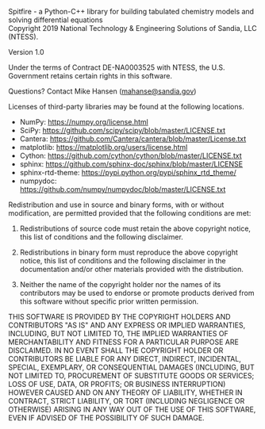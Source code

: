 Spitfire - a Python-C++ library for building tabulated chemistry models and solving differential equations                    
Copyright 2019 National Technology & Engineering Solutions of Sandia, LLC (NTESS).  

Version 1.0

Under the terms of Contract DE-NA0003525 with NTESS, 
the U.S. Government retains certain rights in this software.

Questions? Contact Mike Hansen (mahanse@sandia.gov)

Licenses of third-party libraries may be found at the following locations.
- NumPy: https://numpy.org/license.html
- SciPy: https://github.com/scipy/scipy/blob/master/LICENSE.txt
- Cantera: https://github.com/Cantera/cantera/blob/master/License.txt
- matplotlib: https://matplotlib.org/users/license.html
- Cython: https://github.com/cython/cython/blob/master/LICENSE.txt
- sphinx: https://github.com/sphinx-doc/sphinx/blob/master/LICENSE
- sphinx-rtd-theme: https://pypi.python.org/pypi/sphinx_rtd_theme/
- numpydoc: https://github.com/numpy/numpydoc/blob/master/LICENSE.txt


Redistribution and use in source and binary forms, with or without modification, 
are permitted provided that the following conditions are met:

1. Redistributions of source code must retain the above copyright notice, 
this list of conditions and the following disclaimer.

2. Redistributions in binary form must reproduce the above copyright notice, 
this list of conditions and the following disclaimer in the documentation 
and/or other materials provided with the distribution.

3. Neither the name of the copyright holder nor the names of its contributors 
may be used to endorse or promote products derived from this software without 
specific prior written permission.

THIS SOFTWARE IS PROVIDED BY THE COPYRIGHT HOLDERS AND CONTRIBUTORS "AS IS" 
AND ANY EXPRESS OR IMPLIED WARRANTIES, INCLUDING, BUT NOT LIMITED TO, THE 
IMPLIED WARRANTIES OF MERCHANTABILITY AND FITNESS FOR A PARTICULAR PURPOSE 
ARE DISCLAIMED. IN NO EVENT SHALL THE COPYRIGHT HOLDER OR CONTRIBUTORS BE 
LIABLE FOR ANY DIRECT, INDIRECT, INCIDENTAL, SPECIAL, EXEMPLARY, OR CONSEQUENTIAL 
DAMAGES (INCLUDING, BUT NOT LIMITED TO, PROCUREMENT OF SUBSTITUTE GOODS OR 
SERVICES; LOSS OF USE, DATA, OR PROFITS; OR BUSINESS INTERRUPTION) HOWEVER 
CAUSED AND ON ANY THEORY OF LIABILITY, WHETHER IN CONTRACT, STRICT LIABILITY, OR 
TORT (INCLUDING NEGLIGENCE OR OTHERWISE) ARISING IN ANY WAY OUT OF THE USE OF 
THIS SOFTWARE, EVEN IF ADVISED OF THE POSSIBILITY OF SUCH DAMAGE.